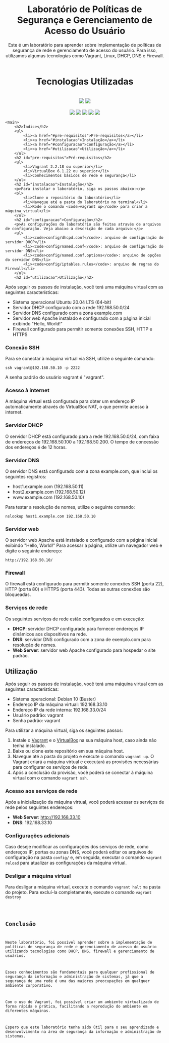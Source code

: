 <!DOCTYPE html>
<html lang="pt-br">
<head>
	<meta charset="UTF-8">
	<!-- Font Awesome para os ícones -->
	<link rel="stylesheet" href="https://use.fontawesome.com/releases/v5.15.3/css/all.css" integrity="sha384-DPgSO3CXh2Kg3R910O+qPTk6n8hW2F2lLW6qQj5VPTODz+XZsJQMI3rWsZ5+V/Q/" crossorigin="anonymous">
</head>
<body>
	<header>
		<h1>Laboratório de Políticas de Segurança e Gerenciamento de Acesso do Usuário</h1>
		<p>Este é um laboratório para aprender sobre implementação de políticas de segurança de rede e gerenciamento de acesso do usuário. Para isso, utilizamos algumas tecnologias como Vagrant, Linux, DHCP, DNS e Firewall.</p>
	</header>

<div align="center">
  <h1>Tecnologias Utilizadas</h1>
  <br>
  <img src="https://img.shields.io/badge/Curso-SysAdmin-blueviolet">
  <img src="https://img.shields.io/badge/Laboratório-2-important">
  <br>
  <br>
  <img src="https://img.shields.io/badge/Vagrant-%231563FF.svg?&style=for-the-badge&logo=vagrant&logoColor=white">
  <img src="https://img.shields.io/badge/Linux-FCC624?style=for-the-badge&logo=linux&logoColor=black">
  <img src="https://img.shields.io/badge/DHCP-5E8CC6?style=for-the-badge&logo=dhcp&logoColor=white">
  <img src="https://img.shields.io/badge/DNS-000000?style=for-the-badge&logo=dns&logoColor=white">
  <img src="https://img.shields.io/badge/Apache-D22128?style=for-the-badge&logo=apache&logoColor=white">
</div>

    
	<main>
		<h2>Índice</h2>
		<ul>
			<li><a href="#pre-requisitos">Pré-requisitos</a></li>
			<li><a href="#instalacao">Instalação</a></li>
			<li><a href="#configuracao">Configuração</a></li>
			<li><a href="#utilizacao">Utilização</a></li>
		</ul>
		<h2 id="pre-requisitos">Pré-requisitos</h2>
		<ul>
			<li>Vagrant 2.2.18 ou superior</li>
			<li>VirtualBox 6.1.22 ou superior</li>
			<li>Conhecimentos básicos de rede e segurança</li>
		</ul>
		<h2 id="instalacao">Instalação</h2>
		<p>Para instalar o laboratório, siga os passos abaixo:</p>
		<ol>
			<li>Clone o repositório do laboratório</li>
			<li>Navegue até a pasta do laboratório no terminal</li>
			<li>Rode o comando <code>vagrant up</code> para criar a máquina virtual</li>
		</ol>
		<h2 id="configuracao">Configuração</h2>
		<p>As configurações do laboratório são feitas através de arquivos de configuração. Veja abaixo a descrição de cada arquivo:</p>
		<ul>
			<li><code>config/dhcpd.conf</code>: arquivo de configuração do servidor DHCP</li>
			<li><code>config/named.conf</code>: arquivo de configuração do servidor DNS</li>
			<li><code>config/named.conf.options</code>: arquivo de opções do servidor DNS</li>
			<li><code>config/iptables.rules</code>: arquivo de regras do Firewall</li>
		</ul>
		<h2 id="utilizacao">Utilização</h2>
<p>Após seguir os passos de instalação, você terá uma máquina virtual com as seguintes características:</p>
<ul>
	<li>Sistema operacional Ubuntu 20.04 LTS (64-bit)</li>
	<li>Servidor DHCP configurado com a rede 192.168.50.0/24</li>
	<li>Servidor DNS configurado com a zona example.com</li>
	<li>Servidor web Apache instalado e configurado com a página inicial exibindo "Hello, World!"</li>
	<li>Firewall configurado para permitir somente conexões SSH, HTTP e HTTPS</li>
</ul>
<h3>Conexão SSH</h3>
<p>Para se conectar à máquina virtual via SSH, utilize o seguinte comando:</p>
<pre><code>ssh vagrant@192.168.50.10 -p 2222</code></pre>
<p>A senha padrão do usuário vagrant é "vagrant".</p>
<h3>Acesso à internet</h3>
<p>A máquina virtual está configurada para obter um endereço IP automaticamente através do VirtualBox NAT, o que permite acesso à internet.</p>
<h3>Servidor DHCP</h3>
<p>O servidor DHCP está configurado para a rede 192.168.50.0/24, com faixa de endereços de 192.168.50.100 a 192.168.50.200. O tempo de concessão dos endereços é de 12 horas.</p>
<h3>Servidor DNS</h3>
<p>O servidor DNS está configurado com a zona example.com, que inclui os seguintes registros:</p>
<ul>
	<li>host1.example.com (192.168.50.11)</li>
	<li>host2.example.com (192.168.50.12)</li>
	<li>www.example.com (192.168.50.10)</li>
</ul>
<p>Para testar a resolução de nomes, utilize o seguinte comando:</p>
<pre><code>nslookup host1.example.com 192.168.50.10</code></pre>
<h3>Servidor web</h3>
<p>O servidor web Apache está instalado e configurado com a página inicial exibindo "Hello, World!" Para acessar a página, utilize um navegador web e digite o seguinte endereço:</p>
<pre><code>http://192.168.50.10/</code></pre>

<h3>Firewall</h3>
<p>O firewall está configurado para permitir somente conexões SSH (porta 22), HTTP (porta 80) e HTTPS (porta 443). Todas as outras conexões são bloqueadas.</p>
<h3>Serviços de rede</h3>
<p>Os seguintes serviços de rede estão configurados e em execução:</p>
<ul>
	<li><strong>DHCP</strong>: servidor DHCP configurado para fornecer endereços IP dinâmicos aos dispositivos na rede.</li>
	<li><strong>DNS</strong>: servidor DNS configurado com a zona de exemplo.com para resolução de nomes.</li>
	<li><strong>Web Server</strong>: servidor web Apache configurado para hospedar o site padrão.</li>
</ul>
<h2 id="utilizacao">Utilização</h2>
<p>Após seguir os passos de instalação, você terá uma máquina virtual com as seguintes características:</p>
<ul>
	<li>Sistema operacional: Debian 10 (Buster)</li>
	<li>Endereço IP da máquina virtual: 192.168.33.10</li>
	<li>Endereço IP da rede interna: 192.168.33.0/24</li>
	<li>Usuário padrão: vagrant</li>
	<li>Senha padrão: vagrant</li>
</ul>
<p>Para utilizar a máquina virtual, siga os seguintes passos:</p>
<ol>
	<li>Instale o <a href="https://www.vagrantup.com/downloads" target="_blank">Vagrant</a> e o <a href="https://www.virtualbox.org/wiki/Downloads" target="_blank">VirtualBox</a> na sua máquina host, caso ainda não tenha instalado.</li>
	<li>Baixe ou clone este repositório em sua máquina host.</li>
	<li>Navegue até a pasta do projeto e execute o comando <code>vagrant up</code>. O Vagrant criará a máquina virtual e executará as provisões necessárias para configurar os serviços de rede.</li>
	<li>Após a conclusão da provisão, você poderá se conectar à máquina virtual com o comando <code>vagrant ssh</code>.</li>
</ol>
<h3>Acesso aos serviços de rede</h3>
<p>Após a inicialização da máquina virtual, você poderá acessar os serviços de rede pelos seguintes endereços:</p>
<ul>
	<li><strong>Web Server</strong>: <a href="http://192.168.33.10" target="_blank">http://192.168.33.10</a></li>
	<li><strong>DNS</strong>: 192.168.33.10</li>
</ul>
<h3>Configurações adicionais</h3>
<p>Caso deseje modificar as configurações dos serviços de rede, como endereços IP, portas ou zonas DNS, você poderá editar os arquivos de configuração na pasta <code>config/</code> e, em seguida, executar o comando <code>vagrant reload</code> para atualizar as configurações da máquina virtual.</p>
<h3>Desligar a máquina virtual</h3>
<p>Para desligar a máquina virtual, execute o comando <code>vagrant halt</code> na pasta do projeto. Para excluí-la completamente, execute o comando <code>vagrant destroy</p>

<h2 id="conclusao">Conclusão</h2>
<p>Neste laboratório, foi possível aprender sobre a implementação de políticas de segurança de rede e gerenciamento de acesso do usuário utilizando tecnologias como DHCP, DNS, firewall e gerenciamento de usuários.</p>
<p>Esses conhecimentos são fundamentais para qualquer profissional de segurança da informação e administração de sistemas, já que a segurança de uma rede é uma das maiores preocupações em qualquer ambiente corporativo.</p>
<p>Com o uso do Vagrant, foi possível criar um ambiente virtualizado de forma rápida e prática, facilitando a reprodução do ambiente em diferentes máquinas.</p>
<p>Espero que este laboratório tenha sido útil para o seu aprendizado e desenvolvimento na área de segurança da informação e administração de sistemas.</p>

